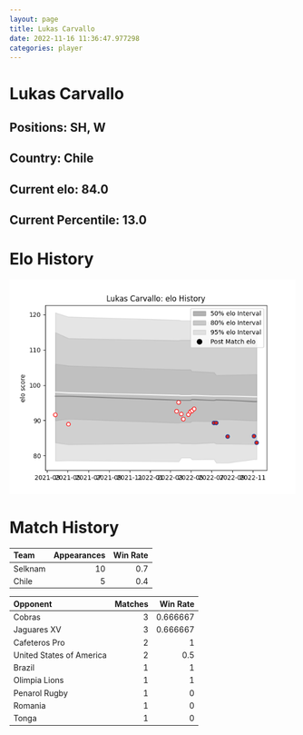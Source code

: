 ```yaml
---  
layout: page  
title: Lukas Carvallo  
date: 2022-11-16 11:36:47.977298  
categories: player  
---
```

# Lukas Carvallo

## Positions: SH, W

## Country: Chile

## Current elo: 84.0

## Current Percentile: 13.0

# Elo History


![elo history](history_LukasCarvallo.png)
# Match History


| Team    |   Appearances |   Win Rate |
|:--------|--------------:|-----------:|
| Selknam |            10 |        0.7 |
| Chile   |             5 |        0.4 |

| Opponent                 |   Matches |   Win Rate |
|:-------------------------|----------:|-----------:|
| Cobras                   |         3 |   0.666667 |
| Jaguares XV              |         3 |   0.666667 |
| Cafeteros Pro            |         2 |   1        |
| United States of America |         2 |   0.5      |
| Brazil                   |         1 |   1        |
| Olimpia Lions            |         1 |   1        |
| Penarol Rugby            |         1 |   0        |
| Romania                  |         1 |   0        |
| Tonga                    |         1 |   0        |